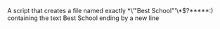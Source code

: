 A script that creates a file named exactly \*\\'"Best School"\'\\*$\?\*\*\*\*\*:) containing the text Best School ending by a new line
